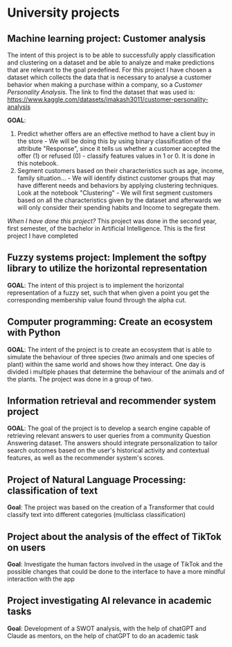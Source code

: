 # University projects

## Machine learning project: Customer analysis
The intent of this project is to be able to successfully apply classification and clustering on a dataset and be able to analyze and make predictions that are relevant to the goal predefined.
For this project I have chosen a dataset which collects the data that is necessary to analyse a customer behavior when making a purchase within a company, so a *Customer Personality Analysis*.
The link to find the dataset that was used is:
https://www.kaggle.com/datasets/imakash3011/customer-personality-analysis

**GOAL**: 
1. Predict whether offers are an effective method to have a client buy in the store - We will be doing this by using binary classification of the attribute "Response", since it tells us whether a customer accepted the offer (1) or refused (0) - classify features values in 1 or 0. It is done in this notebook.
2. Segment customers based on their characteristics such as age, income, family situation... -  We will identify distinct customer groups that may have different needs and behaviors by applying clustering techniques. Look at the notebook "Clustering" - We will first segment customers based on all the characteristics given by the dataset and afterwards we will only consider their spending habits and Income to segregate them.

*When I have done this project?* This project was done in the second year, first semester, of the bachelor in Artificial Intelligence. This is the first project I have completed

## Fuzzy systems project: Implement the softpy library to utilize the horizontal representation
**GOAL**: 
The intent of this project is to implement the horizontal representation of a fuzzy set, such that when given a point you get the corresponding membership value found through the alpha cut.

## Computer programming: Create an ecosystem with Python
**GOAL**: 
The intent of the project is to create an ecosystem that is able to simulate the behaviour of three species (two animals and one species of plant) within the same world and shows how they interact. One day is divided i multiple phases that determine the behaviour of the animals and of the plants.
The project was done in a group of two.

## Information retrieval and recommender system project
**GOAL**:
The goal of the project is to develop a search engine capable of retrieving relevant answers to user queries from a community Question Answering dataset. The answers should integrate personalization to tailor search outcomes based on the user's historical activity and contextual features, as well as the recommender system's scores.

## Project of Natural Language Processing: classification of text
**Goal**:
The project was based on the creation of a Transformer that could classify text into different categories (multiclass classification)

## Project about the analysis of the effect of TikTok on users
**Goal**:
Investigate the human factors involved in the usage of TikTok and the possible changes that could be done to the interface to have a more mindful interaction with the app

## Project investigating AI relevance in academic tasks
**Goal**:
Development of a SWOT analysis, with the help of chatGPT and Claude as mentors, on the help of chatGPT to do an academic task

